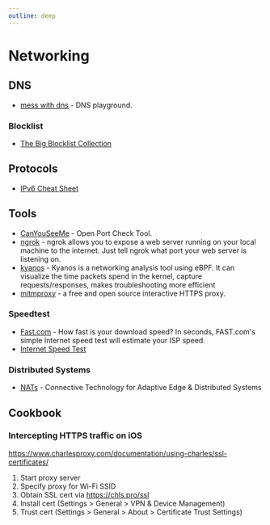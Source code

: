 ```yaml
---
outline: deep
---
```


# Networking

## DNS

- [mess with dns](https://messwithdns.net/) - DNS playground.

### Blocklist

- [The Big Blocklist Collection](https://firebog.net)

## Protocols

- [IPv6 Cheat Sheet](https://github.com/onemarcfifty/cheat-sheets/blob/main/networking/ipv6.md)

## Tools

- [CanYouSeeMe](https://canyouseeme.org) - Open Port Check Tool.
- [ngrok](https://ngrok.com/) - ngrok allows you to expose a web server running on your local machine to the internet. Just tell ngrok what port your web server is listening on.
- [kyanos](https://github.com/hengyoush/kyanos) - Kyanos is a networking analysis tool using eBPF. It can visualize the time packets spend in the kernel, capture requests/responses, makes troubleshooting more efficient
- [mitmproxy](https://www.mitmproxy.org/) - a free and open source interactive HTTPS proxy.

### Speedtest

- [Fast.com](https://fast.com/) - How fast is your download speed? In seconds, FAST.com's simple Internet speed test will estimate your ISP speed.
- [Internet Speed Test](https://speed.cloudflare.com/)

### Distributed Systems

- [NATs](https://nats.io/) - Connective Technology for Adaptive Edge & Distributed Systems

## Cookbook

### Intercepting HTTPS traffic on iOS

<https://www.charlesproxy.com/documentation/using-charles/ssl-certificates/>

1. Start proxy server
2. Specify proxy for Wi-Fi SSID
3. Obtain SSL cert via <https://chls.pro/ssl>
4. Install cert (Settings > General > VPN & Device Management)
5. Trust cert (Settings > General > About > Certificate Trust Settings)
